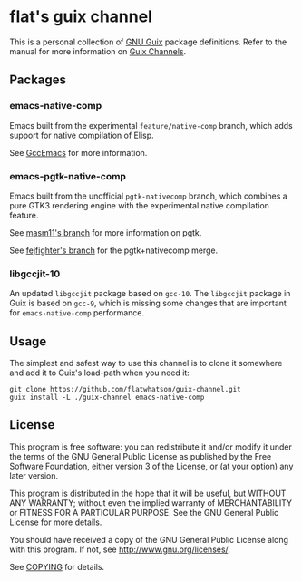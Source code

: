 # flat's guix channel

This is a personal collection of [GNU Guix][guix] package definitions.  Refer
to the manual for more information on [Guix Channels][guix-channel].

## Packages

### emacs-native-comp

Emacs built from the experimental `feature/native-comp` branch, which adds
support for native compilation of Elisp.

See [GccEmacs][gccemacs] for more information.

### emacs-pgtk-native-comp

Emacs built from the unofficial `pgtk-nativecomp` branch, which combines a
pure GTK3 rendering engine with the experimental native compilation feature.

See [masm11's branch][masm11-pgtk] for more information on pgtk.

See [fejfighter's branch][fejfighter-pgtk] for the pgtk+nativecomp merge.

### libgccjit-10

An updated `libgccjit` package based on `gcc-10`.  The `libgccjit` package in
Guix is based on `gcc-9`, which is missing some changes that are important for
`emacs-native-comp` performance.

## Usage

The simplest and safest way to use this channel is to clone it somewhere and
add it to Guix's load-path when you need it:

``` shell
git clone https://github.com/flatwhatson/guix-channel.git
guix install -L ./guix-channel emacs-native-comp
```

## License

This program is free software: you can redistribute it and/or modify it under
the terms of the GNU General Public License as published by the Free Software
Foundation, either version 3 of the License, or (at your option) any later
version.

This program is distributed in the hope that it will be useful, but WITHOUT ANY
WARRANTY; without even the implied warranty of MERCHANTABILITY or FITNESS FOR A
PARTICULAR PURPOSE.  See the GNU General Public License for more details.

You should have received a copy of the GNU General Public License along with
this program.  If not, see <http://www.gnu.org/licenses/>.

See [COPYING](COPYING) for details.

[guix]: https://guix.gnu.org/
[guix-channel]: https://guix.gnu.org/manual/en/html_node/Channels.html
[gccemacs]: https://www.emacswiki.org/emacs/GccEmacs
[masm11-pgtk]: https://github.com/masm11/emacs/tree/pgtk
[fejfighter-pgtk]: https://github.com/fejfighter/emacs/tree/pgtk-nativecomp
